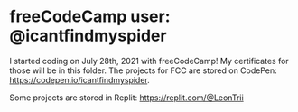 # freeCodeCamp user: @icantfindmyspider

I started coding on July 28th, 2021 with freeCodeCamp! My certificates for those will be in this folder. The projects for FCC are stored on CodePen: https://codepen.io/icantfindmyspider. 

Some projects are stored in Replit: https://replit.com/@LeonTrii
